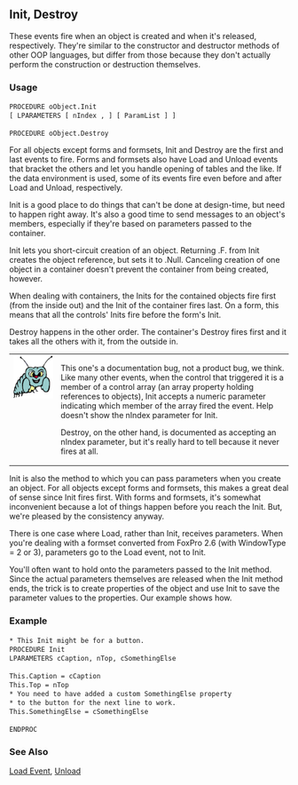 ## Init, Destroy

These events fire when an object is created and when it's released, respectively. They're similar to the constructor and destructor methods of other OOP languages, but differ from those because they don't actually perform the construction or destruction themselves.

### Usage

```foxpro
PROCEDURE oObject.Init
[ LPARAMETERS [ nIndex , ] [ ParamList ] ]

PROCEDURE oObject.Destroy
```

For all objects except forms and formsets, Init and Destroy are the first and last events to fire. Forms and formsets also have Load and Unload events that bracket the others and let you handle opening of tables and the like. If the data environment is used, some of its events fire even before and after Load and Unload, respectively.

Init is a good place to do things that can't be done at design-time, but need to happen right away. It's also a good time to send messages to an object's members, especially if they're based on parameters passed to the container.

Init lets you short-circuit creation of an object. Returning .F. from Init creates the object reference, but sets it to .Null. Canceling creation of one object in a container doesn't prevent the container from being created, however.

When dealing with containers, the Inits for the contained objects fire first (from the inside out) and the Init of the container fires last. On a form, this means that all the controls' Inits fire before the form's Init.

Destroy happens in the other order. The container's Destroy fires first and it takes all the others with it, from the outside in.

<table>
<tr>
  <td width="17%" valign="top">
<img width="95" height="78" src="bug.gif">
  </td>
  <td width=83%>
  <p>This one's a documentation bug, not a product bug, we think. Like many other events, when the control that triggered it is a member of a control array (an array property holding references to objects), Init accepts a numeric parameter indicating which member of the array fired the event. Help doesn't show the nIndex parameter for Init. </p>
  <p>Destroy, on the other hand, is documented as accepting an nIndex parameter, but it's really hard to tell because it never fires at all.</p>
  </td>
 </tr>
</table>

Init is also the method to which you can pass parameters when you create an object. For all objects except forms and formsets, this makes a great deal of sense since Init fires first. With forms and formsets, it's somewhat inconvenient because a lot of things happen before you reach the Init. But, we're pleased by the consistency anyway.

There is one case where Load, rather than Init, receives parameters. When you're dealing with a formset converted from FoxPro 2.6 (with WindowType = 2 or 3), parameters go to the Load event, not to Init.

You'll often want to hold onto the parameters passed to the Init method. Since the actual parameters themselves are released when the Init method ends, the trick is to create properties of the object and use Init to save the parameter values to the properties. Our example shows how.

### Example

```foxpro
* This Init might be for a button.
PROCEDURE Init
LPARAMETERS cCaption, nTop, cSomethingElse

This.Caption = cCaption
This.Top = nTop
* You need to have added a custom SomethingElse property
* to the button for the next line to work.
This.SomethingElse = cSomethingElse

ENDPROC
```
### See Also

[Load Event](s4g411.md), [Unload](s4g411.md)